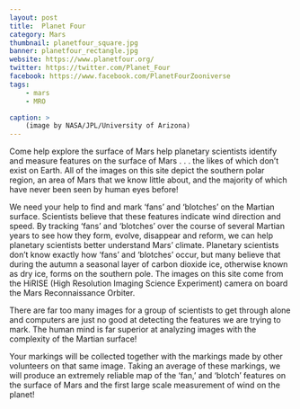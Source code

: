 ```yaml
---
layout: post
title:  Planet Four
category: Mars
thumbnail: planetfour_square.jpg
banner: planetfour_rectangle.jpg
website: https://www.planetfour.org/
twitter: https://twitter.com/Planet_Four
facebook: https://www.facebook.com/PlanetFourZooniverse
tags: 
    - mars
    - MRO

caption: >
    (image by NASA/JPL/University of Arizona)
---
```


Come help explore the surface of Mars
help planetary scientists identify and measure features on the surface of Mars . . . the likes of which don’t exist on Earth. All of the images on this site depict the southern polar region, an area of Mars that we know little about, and the majority of which have never been seen by human eyes before!

We need your help to find and mark ‘fans’ and ‘blotches’ on the Martian surface. Scientists believe that these features indicate wind direction and speed. By tracking ‘fans’ and ‘blotches’ over the course of several Martian years to see how they form, evolve, disappear and reform, we can help planetary scientists better understand Mars’ climate. Planetary scientists don’t know exactly how ‘fans’ and ‘blotches’ occur, but many believe that during the autumn a seasonal layer of carbon dioxide ice, otherwise known as dry ice, forms on the southern pole. The images on this site come from the HiRISE (High Resolution Imaging Science Experiment) camera on board the Mars Reconnaissance Orbiter. 

There are far too many images for a group of scientists to get through alone and computers are just no good at detecting the features we are trying to mark. The human mind is far superior at analyzing images with the complexity of the Martian surface!

Your markings will be collected together with the markings made by other volunteers on that same image. Taking an average of these markings, we will produce an extremely reliable map of the ‘fan,’ and ‘blotch’ features on the surface of Mars and the first large scale measurement of wind on the planet!